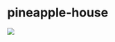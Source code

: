 # pineapple-house
![](https://github.com/jennifershan/pineapple-house/blob/main/pineapple-house.gif)
